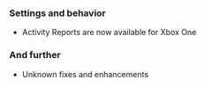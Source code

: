 ### Settings and behavior
- Activity Reports are now available for Xbox One

### And further
- Unknown fixes and enhancements